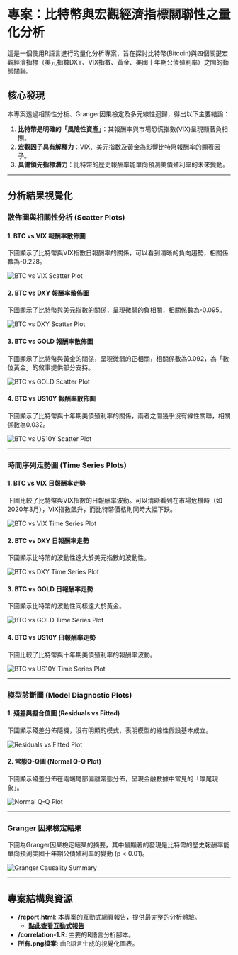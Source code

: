 # 專案：比特幣與宏觀經濟指標關聯性之量化分析

這是一個使用R語言進行的量化分析專案，旨在探討比特幣(Bitcoin)與四個關鍵宏觀經濟指標（美元指數DXY、VIX指數、黃金、美國十年期公債殖利率）之間的動態關聯。

## 核心發現

本專案透過相關性分析、Granger因果檢定及多元線性迴歸，得出以下主要結論：

1.  **比特幣是明確的「風險性資產」**：其報酬率與市場恐慌指數(VIX)呈現顯著負相關。
2.  **宏觀因子具有解釋力**：VIX、美元指數及黃金為影響比特幣報酬率的顯著因子。
3.  **具備領先指標潛力**：比特幣的歷史報酬率能單向預測美債殖利率的未來變動。

---

## 分析結果視覺化

### **散佈圖與相關性分析 (Scatter Plots)**

#### 1. BTC vs VIX 報酬率散佈圖
下圖顯示了比特幣與VIX指數日報酬率的關係，可以看到清晰的負向趨勢，相關係數為-0.228。

![BTC vs VIX Scatter Plot](BTCVIX_SC.png)

#### 2. BTC vs DXY 報酬率散佈圖
下圖顯示了比特幣與美元指數的關係，呈現微弱的負相關，相關係數為-0.095。

![BTC vs DXY Scatter Plot](BTCDXY_SC.png)

#### 3. BTC vs GOLD 報酬率散佈圖
下圖顯示了比特幣與黃金的關係，呈現微弱的正相關，相關係數為0.092，為「數位黃金」的敘事提供部分支持。

![BTC vs GOLD Scatter Plot](BTCGOLD_SC.png)

#### 4. BTC vs US10Y 報酬率散佈圖
下圖顯示了比特幣與十年期美債殖利率的關係，兩者之間幾乎沒有線性關聯，相關係數為0.032。

![BTC vs US10Y Scatter Plot](BTCUS10Y_SC.png)

---

### **時間序列走勢圖 (Time Series Plots)**

#### 1. BTC vs VIX 日報酬率走勢
下圖比較了比特幣與VIX指數的日報酬率波動。可以清晰看到在市場危機時（如2020年3月），VIX指數飆升，而比特幣價格則同時大幅下跌。

![BTC vs VIX Time Series Plot](BTCVIX_TS.png)

#### 2. BTC vs DXY 日報酬率走勢
下圖顯示比特幣的波動性遠大於美元指數的波動性。

![BTC vs DXY Time Series Plot](BTCDXY_TS.png)

#### 3. BTC vs GOLD 日報酬率走勢
下圖顯示比特幣的波動性同樣遠大於黃金。

![BTC vs GOLD Time Series Plot](BTCGOLD_TS.png)

#### 4. BTC vs US10Y 日報酬率走勢
下圖比較了比特幣與十年期美債殖利率的報酬率波動。

![BTC vs US10Y Time Series Plot](BTCUS10Y_TS.png)

---

### **模型診斷圖 (Model Diagnostic Plots)**

#### 1. 殘差與擬合值圖 (Residuals vs Fitted)
下圖顯示殘差分佈隨機，沒有明顯的模式，表明模型的線性假設基本成立。

![Residuals vs Fitted Plot](Resi.png)

#### 2. 常態Q-Q圖 (Normal Q-Q Plot)
下圖顯示殘差分佈在兩端尾部偏離常態分佈，呈現金融數據中常見的「厚尾現象」。

![Normal Q-Q Plot](QQplot.png)

---

### **Granger 因果檢定結果**

下圖為Granger因果檢定結果的摘要，其中最顯著的發現是比特幣的歷史報酬率能單向預測美國十年期公債殖利率的變動 (p < 0.01)。

![Granger Causality Summary](Granger_summary.png)

---

## 專案結構與資源

* **/report.html**: 本專案的互動式網頁報告，提供最完整的分析體驗。
    * **[點此查看互動式報告](https://Howard-UH.github.io/bitcoin-report-cor/report.html)**
* **/correlation-1.R**: 主要的R語言分析腳本。
* **所有.png檔案**: 由R語言生成的視覺化圖表。
